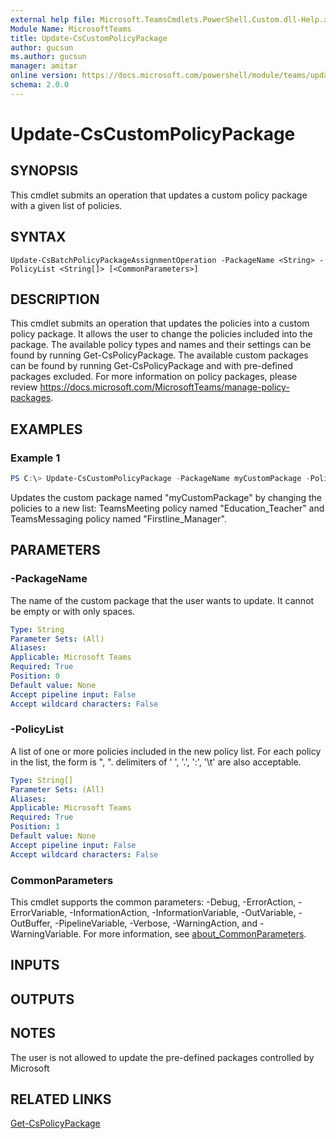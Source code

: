 ```yaml
---
external help file: Microsoft.TeamsCmdlets.PowerShell.Custom.dll-Help.xml
Module Name: MicrosoftTeams
title: Update-CsCustomPolicyPackage
author: gucsun
ms.author: gucsun
manager: amitar
online version: https://docs.microsoft.com/powershell/module/teams/update-CsCustomPolicyPackage
schema: 2.0.0
---
```


# Update-CsCustomPolicyPackage

## SYNOPSIS
This cmdlet submits an operation that updates a custom policy package with a given list of policies.

## SYNTAX

```
Update-CsBatchPolicyPackageAssignmentOperation -PackageName <String> -PolicyList <String[]> [<CommonParameters>]
```

## DESCRIPTION

This cmdlet submits an operation that updates the policies into a custom policy package. It allows the user to change the policies included into the package. The available policy types and names and their settings can be found by running Get-CsPolicyPackage. The available custom packages can be found by running Get-CsPolicyPackage and with pre-defined packages excluded. For more information on policy packages, please review https://docs.microsoft.com/MicrosoftTeams/manage-policy-packages.

## EXAMPLES

### Example 1
```powershell
PS C:\> Update-CsCustomPolicyPackage -PackageName myCustomPackage -PolicyList "TeamsMeeting, Education_Teacher" , "TeamsMessaging, Firstline_Manager"
```

Updates the custom package named "myCustomPackage" by changing the policies to a new list: TeamsMeeting policy named "Education_Teacher" and TeamsMessaging policy named "Firstline_Manager".

## PARAMETERS

### -PackageName

The name of the custom package that the user wants to update. It cannot be empty or with only spaces.

```yaml
Type: String
Parameter Sets: (All)
Aliases:
Applicable: Microsoft Teams
Required: True
Position: 0
Default value: None
Accept pipeline input: False
Accept wildcard characters: False
```

### -PolicyList

A list of one or more policies included in the new policy list. For each policy in the list, the form is "<PolicyType>, <PolicyName>". delimiters of ' ', '.', ':', '\t' are also acceptable.

```yaml
Type: String[]
Parameter Sets: (All)
Aliases:
Applicable: Microsoft Teams
Required: True
Position: 1
Default value: None
Accept pipeline input: False
Accept wildcard characters: False
```

### CommonParameters
This cmdlet supports the common parameters: -Debug, -ErrorAction, -ErrorVariable, -InformationAction, -InformationVariable, -OutVariable, -OutBuffer, -PipelineVariable, -Verbose, -WarningAction, and -WarningVariable. For more information, see [about_CommonParameters](https://go.microsoft.com/fwlink/?LinkID=113216).

## INPUTS

## OUTPUTS

## NOTES
The user is not allowed to update the pre-defined packages controlled by Microsoft

## RELATED LINKS

[Get-CsPolicyPackage](Get-CsPolicyPackage.md)
